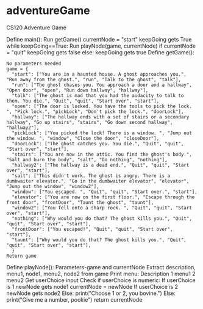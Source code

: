 # adventureGame
CS120 Adventure Game 


Define main():
	Run getGame()
	currentNode = "start"
	keepGoing gets True
	while keepGoing==True:
		Run playNode(game, currentNode)
		if currentNode = "quit"
			keepGoing gets false
		else:
			keepGoing gets true
Define getGame():
	
	No parameters needed
	game = {
      "start": ["You are in a haunted house. A ghost approaches you.", "Run away from the ghost.", "run", "Talk to the ghost", "talk"], 
      "run": ["The ghost chases you. You approach a door and a hallway", "Open door", "open", "Run down hallway", "hallway"], 
      "talk": ["The ghost is mad that you had the audacity to talk to them. You die.", "Quit", "quit", "Start over", "start"], 
      "open": ["The door is locked. You have the tools to pick the lock. ", "Pick lock.", "pickLock", "Don't pick the lock.", "doorLock"], 
      "hallway": ["The hallway ends with a set of stairs or a secondary hallway", "Go up stairs", "stairs", "Go down second hallway", "hallway2"], 
      "pickLock": ["You picked the lock! There is a window. ", "Jump out the window. ", "window", "Close the door", "closeDoor"], 
      "doorLock": ["The ghost catches you. You die.", "Quit", "quit", "Start over", "start"], 
      "stairs": ["You are now in the attic. You find the ghost's body.", "Salt and burn the body", "salt", "Do nothing", "nothing"], 
      "hallway2": ["The hallway is a dead end.", "Quit", "quit", "Start over", "start"], 
      "salt": ["This didn't work. The ghost is angry. There is a dumbwaiter elevator.", "Go in the dumbwaiter elevator", "elevator", "Jump out the window", "window2"], 
      "window": ["You escaped. ", "Quit", "quit", "Start over.", "start"], 
      "elevator": ["You are now on the first floor.", "Escape through the front door", "frontDoor", "Taunt the ghost", "taunt"], 
      "window2": ["You fell onto a sharp rock. ", "Quit", "quit", "Start over", "start"], 
      "nothing": ["Why would you do that? The ghost kills you.", "Quit", "quit", "Start over", "start"], 
      "frontDoor": ["You escaped!", "Quit", "quit", "Start over", "start"], 
      "taunt": ["Why would you do that? The ghost kills you.", "Quit", "quit", "Start over", "start"], 
      }
	Return game

Define playNode():
	Parameters-game and currentNode
	Extract description, menu1, node1, menu2, node2 from game
	Print menu:
		Description
		1 menu1
		2 menu2
	Get userChoice input
	Check if userChoice is numeric:
		If userChoice is 1
			newNode gets node1
			currentNode = newNode
		If userChoice is 2
			newNode gets node2
		Else:
			print("Choose 1 or 2, you bovine.")
	Else:
		print("Give me a number, pookie")
	return currentNode

